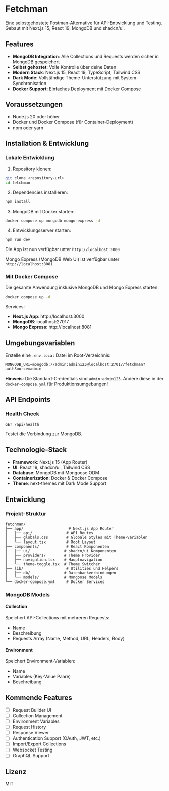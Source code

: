 # Fetchman

Eine selbstgehostete Postman-Alternative für API-Entwicklung und Testing. Gebaut mit Next.js 15, React 19, MongoDB und shadcn/ui.

## Features

- **MongoDB Integration**: Alle Collections und Requests werden sicher in MongoDB gespeichert
- **Selbst gehostet**: Volle Kontrolle über deine Daten
- **Modern Stack**: Next.js 15, React 19, TypeScript, Tailwind CSS
- **Dark Mode**: Vollständige Theme-Unterstützung mit System-Synchronisation
- **Docker Support**: Einfaches Deployment mit Docker Compose

## Voraussetzungen

- Node.js 20 oder höher
- Docker und Docker Compose (für Container-Deployment)
- npm oder yarn

## Installation & Entwicklung

### Lokale Entwicklung

1. Repository klonen:
```bash
git clone <repository-url>
cd fetchman
```

2. Dependencies installieren:
```bash
npm install
```

3. MongoDB mit Docker starten:
```bash
docker compose up mongodb mongo-express -d
```

4. Entwicklungsserver starten:
```bash
npm run dev
```

Die App ist nun verfügbar unter `http://localhost:3000`

Mongo Express (MongoDB Web UI) ist verfügbar unter `http://localhost:8081`

### Mit Docker Compose

Die gesamte Anwendung inklusive MongoDB und Mongo Express starten:

```bash
docker compose up -d
```

Services:
- **Next.js App**: http://localhost:3000
- **MongoDB**: localhost:27017
- **Mongo Express**: http://localhost:8081

## Umgebungsvariablen

Erstelle eine `.env.local` Datei im Root-Verzeichnis:

```env
MONGODB_URI=mongodb://admin:admin123@localhost:27017/fetchman?authSource=admin
```

**Hinweis**: Die Standard-Credentials sind `admin:admin123`. Ändere diese in der `docker-compose.yml` für Produktionsumgebungen!

## API Endpoints

### Health Check
```
GET /api/health
```
Testet die Verbindung zur MongoDB.

## Technologie-Stack

- **Framework**: Next.js 15 (App Router)
- **UI**: React 19, shadcn/ui, Tailwind CSS
- **Database**: MongoDB mit Mongoose ODM
- **Containerization**: Docker & Docker Compose
- **Theme**: next-themes mit Dark Mode Support

## Entwicklung

### Projekt-Struktur

```
fetchman/
├── app/                    # Next.js App Router
│   ├── api/               # API Routes
│   ├── globals.css        # Globale Styles mit Theme-Variablen
│   └── layout.tsx         # Root Layout
├── components/            # React Komponenten
│   ├── ui/               # shadcn/ui Komponenten
│   ├── providers/        # Theme Provider
│   ├── navigation.tsx    # Hauptnavigation
│   └── theme-toggle.tsx  # Theme Switcher
├── lib/                   # Utilities und Helpers
│   ├── db/               # Datenbankverbindungen
│   └── models/           # Mongoose Models
└── docker-compose.yml     # Docker Services
```

### MongoDB Models

#### Collection
Speichert API-Collections mit mehreren Requests:
- Name
- Beschreibung
- Requests Array (Name, Method, URL, Headers, Body)

#### Environment
Speichert Environment-Variablen:
- Name
- Variables (Key-Value Paare)
- Beschreibung

## Kommende Features

- [ ] Request Builder UI
- [ ] Collection Management
- [ ] Environment Variables
- [ ] Request History
- [ ] Response Viewer
- [ ] Authentication Support (OAuth, JWT, etc.)
- [ ] Import/Export Collections
- [ ] Websocket Testing
- [ ] GraphQL Support

## Lizenz

MIT
